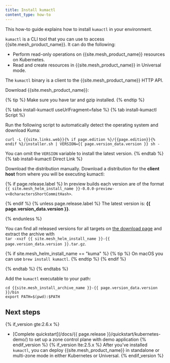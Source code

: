```yaml
---
title: Install kumactl
content_type: how-to
---
```


This how-to guide explains how to install `kumactl` in your environment.

`kumactl` is a CLI tool that you can use to access {{site.mesh_product_name}}. It can do the following:

* Perform read-only operations on {{site.mesh_product_name}} resources on Kubernetes. 
* Read and create resources in {{site.mesh_product_name}} in Universal mode.

The `kumactl` binary is a client to the {{site.mesh_product_name}} HTTP API. 

Download {{site.mesh_product_name}}:

{% tip %}
Make sure you have tar and gzip installed.
{% endtip %}

{% tabs install-kumactl useUrlFragment=false %}
{% tab install-kumactl Script %}

Run the following script to automatically detect the operating system and download Kuma:

<div class="language-sh">
  <pre class="no-line-numbers"><code>curl -L {{site.links.web}}{% if page.edition %}/{{page.edition}}{% endif %}/installer.sh | VERSION={{ page.version_data.version }} sh -</code></pre>
</div>

You can omit the `VERSION` variable to install the latest version.
{% endtab %}
{% tab install-kumactl Direct Link %}

Download the distribution manually. Download a distribution for the **client host** from where you will be executing kumactl:

{% if page.release.label %}
In preview builds each version are of the format `{{ site.mesh_helm_install_name }}-0.0.0-preview-v<8charactersShortCommitHash>`.

{% endif %}
{% unless page.release.label %}
The latest version is: **{{ page.version_data.version }}**.

{% endunless %}

You can find all released versions for all targets on <a href="{{site.links.download}}/{{ site.mesh_helm_install_name }}-binaries-release/">the download page</a> and extract the archive with\
`tar -xvzf {{ site.mesh_helm_install_name }}-{{ page.version_data.version }}.tar.gz`.

{% if site.mesh_helm_install_name == "kuma" %}
{% tip %}
On macOS you can use `brew install kumactl`.
{% endtip %}
{% endif %}

{% endtab %}
{% endtabs %}

Add the `kumactl` executable to your path:
```
cd {{site.mesh_install_archive_name }}-{{ page.version_data.version }}/bin
export PATH=$(pwd):$PATH
```

## Next steps
{% if_version gte:2.6.x %}
* [Complete quickstart](/docs/{{ page.release }}/quickstart/kubernetes-demo/) to set up a zone control plane with demo application
{% endif_version %}
{% if_version lte:2.5.x %}
After you've installed `kumactl`, you can deploy {{site.mesh_product_name}} in standalone or multi-zone mode in either Kubernetes or Universal.
{% endif_version %}
